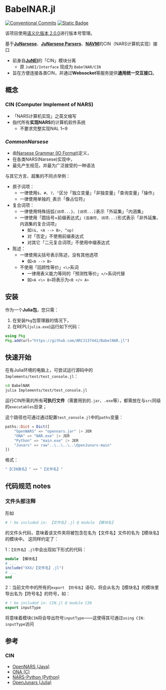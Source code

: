 # BabelNAR.jl

<!-- **简体中文** | [English](https://github.com/ARCJ137442/JuNarseseParsers.jl/blob/main/README-en.md) -->

[![Conventional Commits](https://img.shields.io/badge/Conventional%20Commits-1.0.0-%23FE5196?logo=conventionalcommits&logoColor=white)](https://conventionalcommits.org)
[![Static Badge](https://img.shields.io/badge/julia-package?logo=julia&label=1.8%2B)](https://julialang.org/)

该项目使用[语义化版本 2.0.0](https://semver.org/)进行版本号管理。

基于[**JuNarsese**](https://github.com/ARCJ137442/JuNarsese.jl)、[**JuNarsese Parsers**](https://github.com/ARCJ137442/JuNarseseParsers.jl)、[**NAVM**](https://github.com/ARCJ137442/NAVM.jl)的CIN（NARS计算机实现）接口

- 前身自[**JuNEI**](https://github.com/ARCJ137442/JuNEI.jl)的「CIN」模块分离
  - 原 `JuNEI/Interface` 现成为 `BabelNAR/CIN`
- 旨在方便连接各类CIN，并通过**Websocket**等服务提供**通用统一交互接口**。

## 概念

### CIN (Computer Implement of NARS)

- 「NARS计算机实现」之英文缩写
- 指代所有**实现NARS**的计算机软件系统
  - 不要求完整实现NAL 1~9

### ***CommonNarsese***

- 由[Narsese Grammar (IO Format)](https://github.com/opennars/opennars/wiki/Narsese-Grammar-(Input-Output-Format))定义，
- 在各类NARS(Narsese)实现中，
- 最先产生规范，并最为广泛接受的一种语法

与其它方言、超集的不同点举例：

- 原子词项：
  - 一律使用`$`、`#`、`?`、`^`区分「独立变量」「非独变量」「查询变量」「操作」
  - 一律使用单独的`_`表示「像占位符」
- 复合词项：
  - 一律使用特殊括弧`{词项...}`、`[词项...]`表示「外延集」「内涵集」
  - 一律使用「圆括号+前缀表达式」`(连接符, 词项...)`形式表示「非外延集、内涵集的复合词项」
    - 如`(&, <A --> B>, ^op)`
    - 对「否定」不使用前缀表达式
    - 对其它「二元复合词项」不使用中缀表达式
- 陈述：
  - 一律使用尖括号表示陈述，没有其他选项
    - 如`<A --> B>`
  - 不使用「回顾性等价」`<\>`系词
    - 一律用表义能力等同的「预测性等价」`</>`系词代替
    - 如`<A <\> B>`将表示为`<B </> A>`

## 安装

作为一个**Julia包**，您只需：

1. 在安装`Pkg`包管理器的情况下，
2. 在REPL(`julia.exe`)运行如下代码：

```julia
using Pkg
Pkg.add(url="https://github.com/ARCJ137442/BabelNAR.jl")
```

## 快速开始

在有Julia环境的电脑上，可尝试运行源码中的`Implements/test/test_console.jl`：

```bash
cd BabelNAR
julia Implements/test/test_console.jl
```

运行CIN所需的所有**可执行文件**（需要用到的`.jar`、`.exe`等），都需放在与`src`同级的`executables`目录；

这个路径也可通过通过配置`test_console.jl`中的`paths`变量：

```julia
paths::Dict = Dict([
    "OpenNARS" => "opennars.jar" |> JER
    "ONA" => "NAR.exe" |> JER
    "Python" => "main.exe" |> JER
    "Junars" => raw"..\..\..\..\OpenJunars-main"
])
```

格式：

```julia
"【CIN类名】" => "【文件名】"
```

## 代码规范 notes

### 文件头部注释

形如

```julia
# ! be included in: 【文件名】.jl @ module 【模块名】
```

的文件头代码，意味着该文件夹将被包含在名为【文件名】文件的名为【模块名】的模块中。
这同样约定了：

1：`【文件名】.jl`中会出现如下形式的代码：

```julia
module 【模块名】
# ...
include("XXX/【文件名】.jl")
# ...
end
```

2：当前文件中的所有的`export 【符号名】`语句，将会从名为【模块名】的模块里导出名为【符号名】的符号，如：

```julia
# ! be included in: CIN.jl @ module CIN
export inputType
```

将意味着模块`CIN`将会导出符号`inputType`——这使得其可通过`using CIN: inputType`访问

## 参考

### CIN

- [OpenNARS (Java)](https://github.com/opennars/opennars)
- [ONA (C)](https://github.com/opennars/OpenNARS-for-Applications)
- [NARS-Python (Python)](https://github.com/ccrock4t/NARS-Python)
- [OpenJunars (Julia)](https://github.com/AIxer/OpenJunars)
<!-- - [PyNARS (Python)](https://github.com/bowen-xu/PyNARS)
- [Narjure (Clojure)](https://github.com/opennars/Narjure)
- [NARS-Swift (Swift)](https://github.com/maxeeem/NARS-Swift) -->
